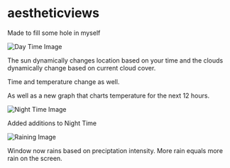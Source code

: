 # aestheticviews

Made to fill some hole in myself

![Day Time Image](https://i.imgur.com/U2O4m80.png)

The sun dynamically changes location based on your time and the clouds dynamically change based on current cloud cover.

Time and temperature change as well.

As well as a new graph that charts temperature for the next 12 hours.

![Night Time Image](https://i.imgur.com/JoziBZS.png)

Added additions to Night Time

![Raining Image](https://media.giphy.com/media/mYkhPOkJ0Q80TIqAwf/giphy.gif)

Window now rains based on preciptation intensity. More rain equals more rain on the screen.


